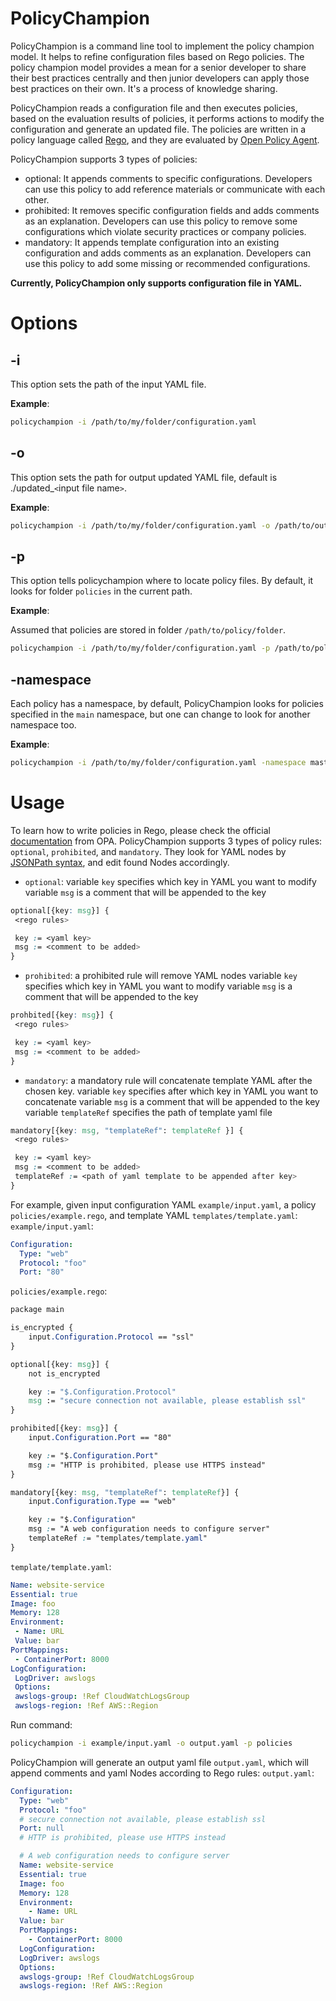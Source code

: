 # PolicyChampion
PolicyChampion is a command line tool to implement the policy champion model. It helps to refine configuration files based on Rego policies. The policy champion model provides a mean for a senior developer to share their best practices centrally and then junior developers can apply those best practices on their own. It's a process of knowledge sharing.

PolicyChampion reads a configuration file and then executes policies, based on the evaluation results of policies, it performs actions to modify the configuration and generate an updated file. The policies are written in a policy language called [Rego](https://www.openpolicyagent.org/docs/latest/policy-language/), and they are evaluated by [Open Policy Agent](https://www.openpolicyagent.org).

PolicyChampion supports 3 types of policies:
* optional: It appends comments to specific configurations. Developers can use this policy to add reference materials or communicate with each other.
* prohibited: It removes specific configuration fields and adds comments as an explanation. Developers can use this policy to remove some configurations which violate security practices or company policies.
* mandatory: It appends template configuration into an existing configuration and adds comments as an explanation. Developers can use this policy to add some missing or recommended configurations.

**Currently, PolicyChampion only supports configuration file in YAML.**

# Options
## -i
This option sets the path of the input YAML file.

**Example**:
``` bash
policychampion -i /path/to/my/folder/configuration.yaml
```
## -o
This option sets the path for output updated YAML file, default is ./updated_`<`input file name`>`.

**Example**:
``` bash
policychampion -i /path/to/my/folder/configuration.yaml -o /path/to/output/folder/output.yaml
```
## -p
This option tells policychampion where to locate policy files. By default, it looks for folder `policies` in the current path.

**Example**:

Assumed that policies are stored in folder `/path/to/policy/folder`.

``` bash
policychampion -i /path/to/my/folder/configuration.yaml -p /path/to/policy/folder
```

## -namespace
Each policy has a namespace, by default, PolicyChampion looks for policies specified in the `main` namespace, but one can change to look for another namespace too.

**Example**:
``` bash
policychampion -i /path/to/my/folder/configuration.yaml -namespace master
```

# Usage
To learn how to write policies in Rego, please check the official [documentation](https://www.openpolicyagent.org/docs/latest/policy-language/) from OPA.
PolicyChampion supports 3 types of policy rules: `optional`, `prohibited`, and `mandatory`. They look for YAML nodes by [JSONPath syntax](https://github.com/vmware-labs/yaml-jsonpath), and edit found Nodes accordingly.

* `optional`:
variable `key` specifies which key in YAML you want to modify
variable `msg` is a comment that will be appended to the key
``` css
optional[{key: msg}] {
 <rego rules>

 key := <yaml key>
 msg := <comment to be added>
}
```
* `prohibited`:
a prohibited rule will remove YAML nodes
variable `key` specifies which key in YAML you want to modify
variable `msg` is a comment that will be appended to the key
``` css
prohbited[{key: msg}] {
 <rego rules>

 key := <yaml key>
 msg := <comment to be added>
}
```
* `mandatory`:
a mandatory rule will concatenate template YAML after the chosen key.
variable `key` specifies after which key in YAML you want to concatenate
variable `msg` is a comment that will be appended to the key
variable `templateRef` specifies the path of template yaml file
``` css
mandatory[{key: msg, "templateRef": templateRef }] {
 <rego rules>

 key := <yaml key>
 msg := <comment to be added>
 templateRef := <path of yaml template to be appended after key>
}
```


For example, given input configuration YAML `example/input.yaml`, a policy `policies/example.rego`, and template YAML `templates/template.yaml`:
`example/input.yaml`:
```yaml
Configuration:
  Type: "web"
  Protocol: "foo"
  Port: "80"
```

`policies/example.rego`:
``` css
package main

is_encrypted {
	input.Configuration.Protocol == "ssl"
}

optional[{key: msg}] {
	not is_encrypted

	key := "$.Configuration.Protocol"
	msg := "secure connection not available, please establish ssl"
}

prohibited[{key: msg}] {
	input.Configuration.Port == "80"

	key := "$.Configuration.Port"
	msg := "HTTP is prohibited, please use HTTPS instead"
}

mandatory[{key: msg, "templateRef": templateRef}] {
	input.Configuration.Type == "web"

	key := "$.Configuration"
	msg := "A web configuration needs to configure server"
	templateRef := "templates/template.yaml"
}
```

`template/template.yaml`:
```yaml
Name: website-service
Essential: true
Image: foo
Memory: 128
Environment:
 - Name: URL
 Value: bar
PortMappings:
 - ContainerPort: 8000
LogConfiguration:
 LogDriver: awslogs
 Options:
 awslogs-group: !Ref CloudWatchLogsGroup
 awslogs-region: !Ref AWS::Region
```

Run command:
```bash
policychampion -i example/input.yaml -o output.yaml -p policies
```
PolicyChampion will generate an output yaml file `output.yaml`, which will append comments and yaml Nodes according to Rego rules:
`output.yaml`:
```yaml
Configuration:
  Type: "web"
  Protocol: "foo"
  # secure connection not available, please establish ssl
  Port: null
  # HTTP is prohibited, please use HTTPS instead

  # A web configuration needs to configure server
  Name: website-service
  Essential: true
  Image: foo
  Memory: 128
  Environment:
    - Name: URL
  Value: bar
  PortMappings:
    - ContainerPort: 8000
  LogConfiguration:
  LogDriver: awslogs
  Options:
  awslogs-group: !Ref CloudWatchLogsGroup
  awslogs-region: !Ref AWS::Region
```